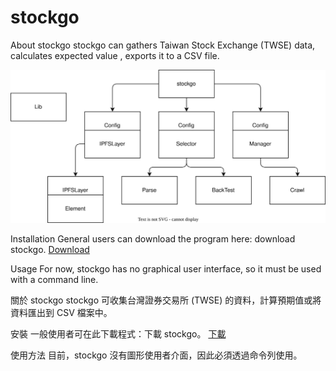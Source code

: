 # stockgo

About stockgo
stockgo can gathers Taiwan Stock Exchange (TWSE) data, calculates expected value , exports it to a CSV file.

![ProjectStructure](https://github.com/hianova/stockgo/blob/master/stockgo.svg)

Installation
General users can download the program here: download stockgo.
[Download](https://bit.ly/3VPqqWx)

Usage
For now, stockgo has no graphical user interface, so it must be used with a command line.

關於 stockgo
stockgo 可收集台灣證券交易所 (TWSE) 的資料，計算預期值或將資料匯出到 CSV 檔案中。

安裝
一般使用者可在此下載程式：下載 stockgo。
[下載](https://bit.ly/3VPqqWx)

使用方法
目前，stockgo 沒有圖形使用者介面，因此必須透過命令列使用。

